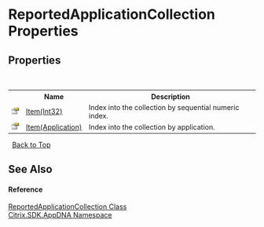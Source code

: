 # ReportedApplicationCollection Properties
 


## Properties
&nbsp;<table><tr><th></th><th>Name</th><th>Description</th></tr><tr><td>![Public property](media/pubproperty.gif "Public property")</td><td><a href="P_Citrix_SDK_AppDNA_ReportedApplicationCollection_Item_1">Item(Int32)</a></td><td>
Index into the collection by sequential numeric index.</td></tr><tr><td>![Public property](media/pubproperty.gif "Public property")</td><td><a href="P_Citrix_SDK_AppDNA_ReportedApplicationCollection_Item">Item(Application)</a></td><td>
Index into the collection by application.</td></tr></table>&nbsp;
<a href="#reportedapplicationcollection-properties">Back to Top</a>

## See Also


#### Reference
<a href="T_Citrix_SDK_AppDNA_ReportedApplicationCollection">ReportedApplicationCollection Class</a><br /><a href="N_Citrix_SDK_AppDNA">Citrix.SDK.AppDNA Namespace</a><br />